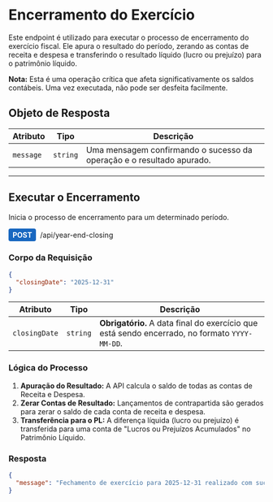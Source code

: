 # Encerramento do Exercício

Este endpoint é utilizado para executar o processo de encerramento do exercício fiscal. Ele apura o resultado do período, zerando as contas de receita e despesa e transferindo o resultado líquido (lucro ou prejuízo) para o patrimônio líquido.

**Nota:** Esta é uma operação crítica que afeta significativamente os saldos contábeis. Uma vez executada, não pode ser desfeita facilmente.

## Objeto de Resposta

| Atributo | Tipo | Descrição |
|---|---|---|
| `message` | `string` | Uma mensagem confirmando o sucesso da operação e o resultado apurado. |

---

## Executar o Encerramento

Inicia o processo de encerramento para um determinado período.

<div style="display: flex; align-items: center; gap: 8px; margin-bottom: 16px;">
  <span style="background-color: #1867C0; color: white; padding: 4px 8px; border-radius: 4px; font-weight: bold;">POST</span>
  <span>/api/year-end-closing</span>
</div>

### Corpo da Requisição

```json
{
  "closingDate": "2025-12-31"
}
```

| Atributo | Tipo | Descrição |
|---|---|---|
| `closingDate` | `string` | **Obrigatório.** A data final do exercício que está sendo encerrado, no formato `YYYY-MM-DD`. |

### Lógica do Processo

1.  **Apuração do Resultado:** A API calcula o saldo de todas as contas de Receita e Despesa.
2.  **Zerar Contas de Resultado:** Lançamentos de contrapartida são gerados para zerar o saldo de cada conta de receita e despesa.
3.  **Transferência para o PL:** A diferença líquida (lucro ou prejuízo) é transferida para uma conta de "Lucros ou Prejuízos Acumulados" no Patrimônio Líquido.

### Resposta

```json
{
  "message": "Fechamento de exercício para 2025-12-31 realizado com sucesso. Lucro Líquido: R$ 1234.56"
}
```